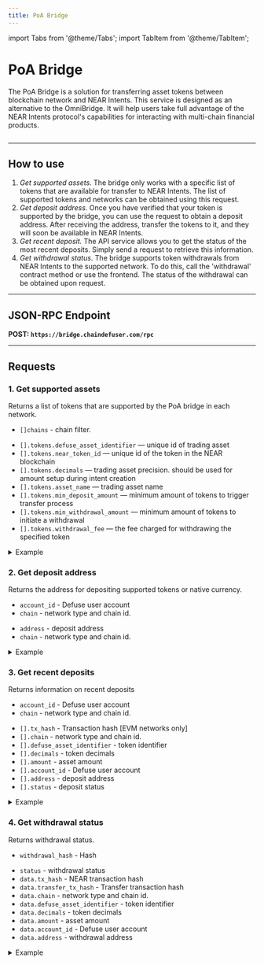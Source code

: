 ```yaml
---
title: PoA Bridge
---
```

import Tabs from '@theme/Tabs';
import TabItem from '@theme/TabItem';

# PoA Bridge

The PoA Bridge is a solution for transferring asset tokens between blockchain network and NEAR Intents. This service is designed as an alternative to the OmniBridge. It will help users take full advantage of the NEAR Intents protocol's capabilities for interacting with multi-chain financial products.

<img src=".gitbook/assets/poa-bridge-user-docs.jpg" alt="" />

***

## How to use

1. _Get supported assets_. The bridge only works with a specific list of tokens that are available for transfer to NEAR Intents. The list of supported tokens and networks can be obtained using this request.
2. _Get deposit address._ Once you have verified that your token is supported by the bridge, you can use the request to obtain a deposit address. After receiving the address, transfer the tokens to it, and they will soon be available in NEAR Intents.
3. _Get recent deposit._ The API service allows you to get the status of the most recent deposits. Simply send a request to retrieve this information.
4. _Get withdrawal status_. The bridge supports token withdrawals from NEAR Intents to the supported network. To do this, call the 'withdrawal' contract method or use the frontend. The status of the withdrawal can be obtained upon request.

***

## JSON-RPC Endpoint

**POST: `https://bridge.chaindefuser.com/rpc`**

***

## Requests

### 1. Get supported assets

Returns a list of tokens that are supported by the PoA bridge in each network.

<Tabs>
<TabItem value="Parameters" label="Parameters">

* `[]chains` - chain filter.

</TabItem>
<TabItem value="Response" label="Response">

* `[].tokens.defuse_asset_identifier` — unique id of trading asset
* `[].tokens.near_token_id` — unique id of the token in the NEAR blockchain
* `[].tokens.decimals` — trading asset precision. should be used for amount setup during intent creation
* `[].tokens.asset_name` — trading asset name
* `[].tokens.min_deposit_amount` — minimum amount of tokens to trigger transfer process&#x20;
* `[].tokens.min_withdrawal_amount` — minimum amount of tokens to initiate a withdrawal
* `[].tokens.withdrawal_fee` — the fee charged for withdrawing the specified token&#x20;

</TabItem>
</Tabs>

<details>

<summary>Example</summary>

**Request**

```javascript
{
  "id": 1,
  "jsonrpc": "2.0",
  "method": "supported_tokens",
  "params": [
    {
      "chains": ["CHAIN_TYPE:CHAIN_ID", "..."], //optional
    }
  ]
}
```

**Response**

```js
{
  "jsonrpc": "2.0",
  "id": 1,
  "result": {
   "tokens": [
     {
       "defuse_asset_identifier" : "eth:8453:0x123", //CHAIN_TYPE:CHAIN_ID:ADDRESS
       "near_token_id": "...",
       "decimals" : 18,
       "asset_name" : "PEPE",
       "min_deposit_amount": "100000"
       "min_withdrawal_amount": "10000"
       "withdrawal_fee": "1000"
     },
     // ...
     ]
   }
}
```

</details>



### 2. Get deposit address

Returns the address for depositing supported tokens or native currency.

<Tabs>
<TabItem value="Parameters" label="Parameters">

* `account_id` - Defuse user account
* `chain` - network type and chain id.

</TabItem>
<TabItem value="Response" label="Response">

* `address` - deposit address
* `chain` - network type and chain id.

</TabItem>
</Tabs>

<details>

<summary>Example</summary>

**Request**

```js
{
  "jsonrpc": "2.0",
  "id": 1,
  "method": "deposit_address",
  "params": [
    {
      "account_id": "user.near",
      "chain": "CHAIN_TYPE:CHAIN_ID"
    }
  ]
}
```

**Response**

```js
{
  "jsonrpc": "2.0",
  "id": 1,
  "result": {
    "address": "0x....",
    "chain": "CHAIN_TYPE:CHAIN_ID"
  }
}
```

</details>



### 3. Get recent deposits

Returns information on recent deposits

<Tabs>
<TabItem value="Parameters" label="Parameters">

* `account_id` - Defuse user account
* `chain` - network type and chain id.

</TabItem>
<TabItem value="Response" label="Response">

* `[].tx_hash` - Transaction hash \[EVM networks only]
* `[].chain` - network type and chain id.
* `[].defuse_asset_identifier` - token identifier
* `[].decimals` - token decimals
* `[].amount` - asset amount
* `[].account_id` - Defuse user account
* `[].address` - deposit address
* `[].status` - deposit status

</TabItem>
</Tabs>

<details>

<summary>Example</summary>

**Request**

```js
{
<strong>  "jsonrpc": "2.0",
</strong>  "id": 1,
  "method": "recent_deposits",
  "params": [
    {
      "account_id": "user.near",
      "chain": "CHAIN_TYPE:CHAIN_ID"
    }
  ]
}
```

**Response**

```js
{
  "jsonrpc": "2.0",
  "id": 1,
  "result": {
    "deposits": [
      {
        "tx_hash": "",
        "chain": "CHAIN_TYPE:CHAIN_ID",
        "defuse_asset_identifier": "eth:8543:0x123",
        "decimals": 18,
        "amount": 10000000000,
        "account_id": "user.near",
        "address": "0x123",
        "status": "COMPLETED" // PENDING, FAILED
      },
    ]
  }
}
```

</details>



### 4. Get withdrawal status

Returns withdrawal status.

<Tabs>
<TabItem value="Parameters" label="Parameters">

* `withdrawal_hash` - Hash

</TabItem>
<TabItem value="Response" label="Response">

* `status` - withdrawal status
* `data.tx_hash` - NEAR transaction hash
* `data.transfer_tx_hash` - Transfer transaction hash
* `data.chain` - network type and chain id.
* `data.defuse_asset_identifier` - token identifier
* `data.decimals` - token decimals
* `data.amount` - asset amount
* `data.account_id` - Defuse user account
* `data.address` - withdrawal address

</TabItem>
</Tabs>

<details>

<summary>Example</summary>

**Request**

```js
{
  "jsonrpc": "2.0",
  "id": 1,
  "method": "withdrawal_status",
  "params": [
    {
      "withdrawal_hash": "some_hash",
    }
  ]
}
```

**Response**

```js
{
  "jsonrpc": "2.0",
  "id": 1,
  "result": {
    "status": "COMPLETED" // NOT_FOUND, PENDING, FAILED
    "data": {
      "tx_hash": "some_hash",
      "transfer_tx_hash": "", // if exists
      "chain": "CHAIN_TYPE:CHAIN_ID",
      "defuse_asset_identifier": "eth:8543:0x123",
      "decimals": 18,
      "amount": 10000000000,
      "account_id": "user.near",
      "address": "0x123"
    }
  }
}
```

</details>



